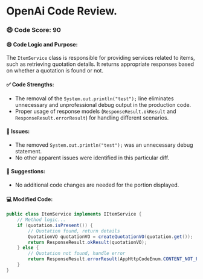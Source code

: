 # OpenAi Code Review.
### 😄 Code Score: 90
#### 😄 Code Logic and Purpose:
The `ItemService` class is responsible for providing services related to items, such as retrieving quotation details. It returns appropriate responses based on whether a quotation is found or not.
#### ✅ Code Strengths:
- The removal of the `System.out.println("test");` line eliminates unnecessary and unprofessional debug output in the production code.
- Proper usage of response models (`ResponseResult.okResult` and `ResponseResult.errorResult`) for handling different scenarios.
#### 🤔 Issues:
- The removed `System.out.println("test");` was an unnecessary debug statement.
- No other apparent issues were identified in this particular diff.
#### 🎯 Suggestions:
- No additional code changes are needed for the portion displayed.
#### 💻 Modified Code:
```java
public class ItemService implements IItemService {
    // Method logic...
    if (quotation.isPresent()) {
        // Quotation found, return details
        QuotationVO quotationVO = createQuotationVO(quotation.get());
        return ResponseResult.okResult(quotationVO);
    } else {
        // Quotation not found, handle error
        return ResponseResult.errorResult(AppHttpCodeEnum.CONTENT_NOT_FOUND);
    }
}
```
